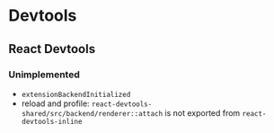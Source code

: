# Devtools

## React Devtools

### Unimplemented

- `extensionBackendInitialized`
- reload and profile: `react-devtools-shared/src/backend/renderer::attach` is not exported from `react-devtools-inline`
